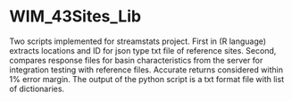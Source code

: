# WIM_43Sites_Lib
Two scripts implemented for streamstats project. First in (R language) extracts locations and ID for json type txt file of reference sites. Second, compares response files for basin characteristics from the server for integration testing with reference files. Accurate returns considered within 1% error margin. The output of the python script is a txt format file with list of dictionaries. 
